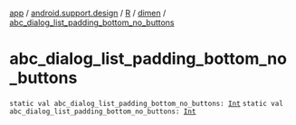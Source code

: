 [app](../../../index.md) / [android.support.design](../../index.md) / [R](../index.md) / [dimen](index.md) / [abc_dialog_list_padding_bottom_no_buttons](.)

# abc_dialog_list_padding_bottom_no_buttons

`static val abc_dialog_list_padding_bottom_no_buttons: `[`Int`](https://kotlinlang.org/api/latest/jvm/stdlib/kotlin/-int/index.html)
`static val abc_dialog_list_padding_bottom_no_buttons: `[`Int`](https://kotlinlang.org/api/latest/jvm/stdlib/kotlin/-int/index.html)